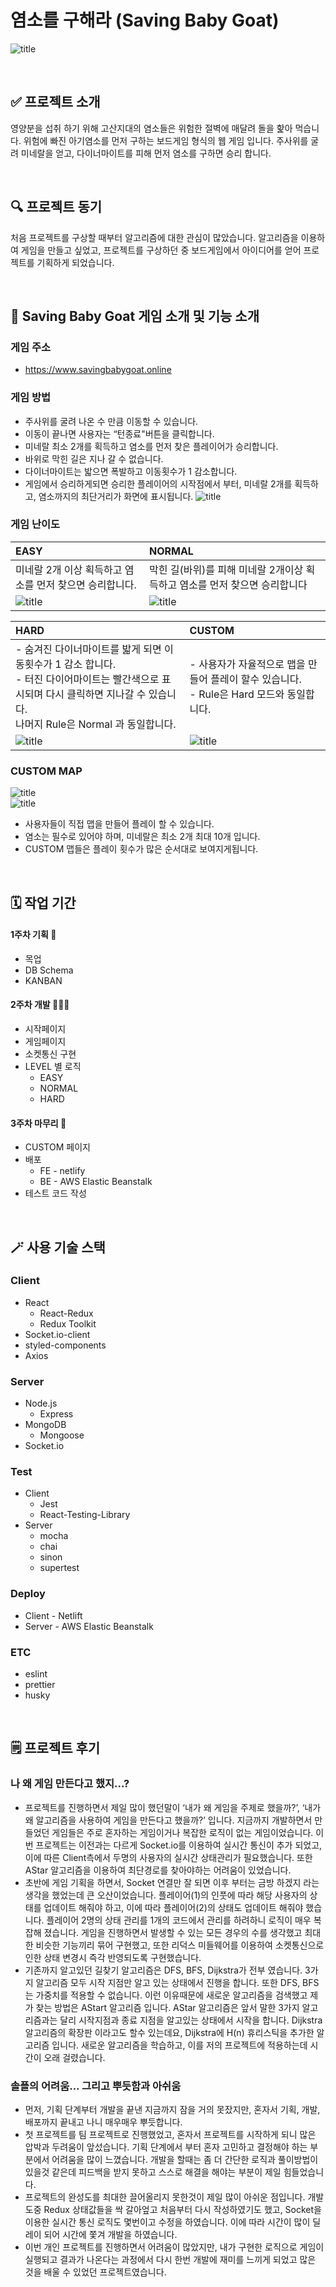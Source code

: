 # 염소를 구해라 (Saving Baby Goat)

![title](https://img1.daumcdn.net/thumb/R1280x0/?scode=mtistory2&fname=https%3A%2F%2Fblog.kakaocdn.net%2Fdn%2FqvndM%2Fbtrv4myCwGa%2FuWoC3TY3SfyWPsrton2Okk%2Fimg.png)

<br/>

## ✅ 프로젝트 소개


영양분을 섭취 하기 위해 고산지대의 염소들은 위험한 절벽에 매달려 돌을 핥아 먹습니다. 위험에 빠진 아기염소를 먼저 구하는 보드게임 형식의 웹 게임 입니다. 주사위를 굴려 미네랄을 얻고, 다이너마이트를 피해 먼저 염소를 구하면 승리 합니다.

<br/>

## 🔍 프로젝트 동기


처음 프로젝트를 구상할 때부터 알고리즘에 대한 관심이 많았습니다. 알고리즘을 이용하여 게임을 만들고 싶었고, 프로젝트를 구상하던 중 보드게임에서 아이디어를 얻어 프로젝트를 기획하게 되었습니다.

<br/>

## 🐐 Saving Baby Goat 게임 소개 및 기능 소개


### 게임 주소

- https://www.savingbabygoat.online

### 게임 방법

- 주사위를 굴려 나온 수 만큼 이동할 수 있습니다.
- 이동이 끝나면 사용자는 “턴종료"버튼을 클릭합니다.
- 미네랄 최소 2개를 획득하고 염소를 먼저 찾은 플레이어가 승리합니다.
- 바위로 막힌 길은 지나 갈 수 없습니다.
- 다이너마이트는 밟으면 폭발하고 이동횟수가 1 감소합니다.
- 게임에서 승리하게되면 승리한 플레이어의 시작점에서 부터, 미네랄 2개를 획득하고, 염소까지의 최단거리가 화면에 표시됩니다.
  ![title](https://img1.daumcdn.net/thumb/R1280x0/?scode=mtistory2&fname=https%3A%2F%2Fblog.kakaocdn.net%2Fdn%2FdpjPal%2Fbtrv5mx7k8X%2FH72FXyp2LKA6xVLC3YfjsK%2Fimg.png)

### 게임 난이도

| EASY                                                                                                                                                                  | NORMAL                                                                                                                                                                 |
| :-------------------------------------------------------------------------------------------------------------------------------------------------------------------- | :--------------------------------------------------------------------------------------------------------------------------------------------------------------------- |
| 미네랄 2개 이상 획득하고 염소를 먼저 찾으면 승리합니다.                                                                                                               | 막힌 길(바위)를 피해 미네랄 2개이상 획득하고 염소를 먼저 찾으면 승리합니다                                                                                             |
| ![title](https://img1.daumcdn.net/thumb/R1280x0/?scode=mtistory2&fname=https%3A%2F%2Fblog.kakaocdn.net%2Fdn%2FlFyXA%2Fbtrv5mx7leq%2FQYDWKQ29jNQ6nInCBFOi1K%2Fimg.png) | ![title](https://img1.daumcdn.net/thumb/R1280x0/?scode=mtistory2&fname=https%3A%2F%2Fblog.kakaocdn.net%2Fdn%2FdxsBgL%2Fbtrv0PBNPcb%2FhYEkHypvdKgoZlnOo725DK%2Fimg.png) |

| HARD                                                                                                                                                                                  | CUSTOM                                                                                                                                                                 |
| :------------------------------------------------------------------------------------------------------------------------------------------------------------------------------------ | :--------------------------------------------------------------------------------------------------------------------------------------------------------------------- |
| - 숨겨진 다이너마이트를 밟게 되면 이동횟수가 1 감소 합니다. <br> - 터진 다이어마이트는 빨간색으로 표시되며 다시 클릭하면 지나갈 수 있습니다. <br> 나머지 Rule은 Normal 과 동일합니다. | - 사용자가 자율적으로 맵을 만들어 플레이 할수 있습니다.<br> - Rule은 Hard 모드와 동일합니다.                                                                           |
| ![title](https://img1.daumcdn.net/thumb/R1280x0/?scode=mtistory2&fname=https%3A%2F%2Fblog.kakaocdn.net%2Fdn%2F1gkHD%2Fbtrv119PcLz%2FonrB902mn8O9Uw89kf1GS1%2Fimg.png)                 | ![title](https://img1.daumcdn.net/thumb/R1280x0/?scode=mtistory2&fname=https%3A%2F%2Fblog.kakaocdn.net%2Fdn%2Fb0SsKk%2Fbtrv5opaDk4%2F9sUK0PwsYjOoPqNY1vOyGk%2Fimg.png) |

### CUSTOM MAP

![title](https://img1.daumcdn.net/thumb/R1280x0/?scode=mtistory2&fname=https%3A%2F%2Fblog.kakaocdn.net%2Fdn%2FGgyZu%2Fbtrv6d3AB76%2FJ7e0BLyHDMxiQPoAyTKNYk%2Fimg.png)   
![title](https://img1.daumcdn.net/thumb/R1280x0/?scode=mtistory2&fname=https%3A%2F%2Fblog.kakaocdn.net%2Fdn%2FUsRBa%2Fbtrv6eBpTlE%2F7K4IlCguK3LQaSgsMKb4Tk%2Fimg.png)   

- 사용자들이 직접 맵을 만들어 플레이 할 수 있습니다.
- 염소는 필수로 있어야 하며, 미네랄은 최소 2개 최대 10개 입니다.
- CUSTOM 맵들은 플레이 횟수가 많은 순서대로 보여지게됩니다.

<br/>

## 🗓 작업 기간


#### 1주차 기획 📝

- 목업
- DB Schema
- KANBAN

#### 2주차 개발 👨🏻‍💻

- 시작페이지
- 게임페이지
- 소켓통신 구현
- LEVEL 별 로직
  - EASY
  - NORMAL
  - HARD

#### 3주차 마무리 🧪

- CUSTOM 페이지
- 배포
  - FE - netlify
  - BE - AWS Elastic Beanstalk
- 테스트 코드 작성

<br/>

## 🪄 사용 기술 스택


### Client

- React
  - React-Redux
  - Redux Toolkit
- Socket.io-client
- styled-components
- Axios

### Server

- Node.js
  - Express
- MongoDB
  - Mongoose
- Socket.io

### Test

- Client
  - Jest
  - React-Testing-Library
- Server
  - mocha
  - chai
  - sinon
  - supertest

### Deploy

- Client - Netlift
- Server - AWS Elastic Beanstalk

### ETC

- eslint
- prettier
- husky

<br/>

## 🗒 프로젝트 후기


### 나 왜 게임 만든다고 했지...?

- 프로젝트를 진행하면서 제일 많이 했던말이 ‘내가 왜 게임을 주제로 했을까?’, ‘내가 왜 알고리즘을 사용하여 게임을 만든다고 했을까?’ 입니다. 지금까지 개발하면서 만들었던 게임들은 주로 혼자하는 게임이거나 복잡한 로직이 없는 게임이었습니다. 이번 프로젝트는 이전과는 다르게 Socket.io를 이용하여 실시간 통신이 추가 되었고, 이에 따른 Client측에서 두명의 사용자의 실시간 상태관리가 필요했습니다. 또한 AStar 알고리즘을 이용하여 최단경로를 찾아야하는 어려움이 있었습니다.
- 초반에 게임 기획을 하면서, Socket 연결만 잘 되면 이후 부터는 금방 하겠지 라는 생각을 했었는데 큰 오산이었습니다. 플레이어(1)의 인풋에 따라 해당 사용자의 상태를 업데이트 해줘야 하고, 이에 따라 플레이어(2)의 상태도 업데이트 해줘야 했습니다. 플레이어 2명의 상태 관리를 1개의 코드에서 관리를 하려하니 로직이 매우 복잡해 졌습니다. 게임을 진행하면서 발생할 수 있는 모든 경우의 수를 생각했고 최대한 비슷한 기능끼리 묶어 구현했고, 또한 리덕스 미들웨어를 이용하여 소켓통신으로 인한 상태 변경시 즉각 반영되도록 구현했습니다.
- 기존까지 알고있던 길찾기 알고리즘은 DFS, BFS, Dijkstra가 전부 였습니다. 3가지 알고리즘 모두 시작 지점만 알고 있는 상태에서 진행을 합니다. 또한 DFS, BFS는 가중치를 적용할 수 없습니다. 이런 이유때문에 새로운 알고리즘을 검색했고 제가 찾는 방법은 AStart 알고리즘 입니다.
  AStar 알고리즘은 앞서 말한 3가지 알고리즘과는 달리 시작지점과 종료 지점을 알고있는 상태에서 시작을 합니다. Dijkstra 알고리즘의 확장판 이라고도 할수 있는데요, Dijkstra에 H(n) 휴리스틱을 추가한 알고리즘 입니다. 새로운 알고리즘을 학습하고, 이를 저의 프로젝트에 적용하는데 시간이 오래 걸렸습니다.

### 솔플의 어려움... 그리고 뿌듯함과 아쉬움

- 먼저, 기획 단계부터 개발을 끝낸 지금까지 잠을 거의 못잤지만, 혼자서 기획, 개발, 배포까지 끝내고 나니 매우매우 뿌듯합니다.
- 첫 프로젝트를 팀 프로젝트로 진행했었고, 혼자서 프로젝트를 시작하게 되니 많은 압박과 두려움이 앞섰습니다. 기획 단계에서 부터 혼자 고민하고 결정해야 하는 부분에서 어려움을 많이 느꼈습니다. 개발을 할때는 좀 더 간단한 로직과 풀이방법이 있을것 같은데 피드백을 받지 못하고 스스로 해결을 해야는 부분이 제일 힘들었습니다.
- 프로젝트의 완성도를 최대한 끌어올리지 못한것이 제일 많이 아쉬운 점입니다. 개발 도중 Redux 상태값들을 싹 갈아엎고 처음부터 다시 작성하였기도 했고, Socket을 이용한 실시간 통신 로직도 몇번이고 수정을 하였습니다. 이에 따라 시간이 많이 딜레이 되어 시간에 쫓겨 개발을 하였습니다.
- 이번 개인 프로젝트를 진행하면서 어려움이 많았지만, 내가 구현한 로직으로 게임이 실행되고 결과가 나온다는 과정에서 다시 한번 개발에 재미를 느끼게 되었고 많은 것을 배울 수 있었던 프로젝트였습니다.
